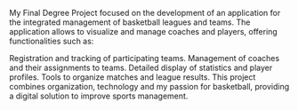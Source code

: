 My Final Degree Project focused on the development of an application for the integrated management of basketball leagues and teams. The application allows to visualize and manage coaches and players, offering functionalities such as:

Registration and tracking of participating teams.
Management of coaches and their assignments to teams.
Detailed display of statistics and player profiles.
Tools to organize matches and league results.
This project combines organization, technology and my passion for basketball, providing a digital solution to improve sports management.
